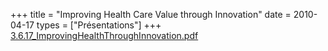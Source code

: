 +++
title = "Improving Health Care Value through Innovation"
date = 2010-04-17
types = ["Présentations"]
+++
[3.6.17_ImprovingHealthThroughInnovation.pdf](/files/3.6.17_ImprovingHealthThroughInnovation.pdf)
